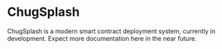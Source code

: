 # ChugSplash

ChugSplash is a modern smart contract deployment system, currently in development.
Expect more documentation here in the near future.

